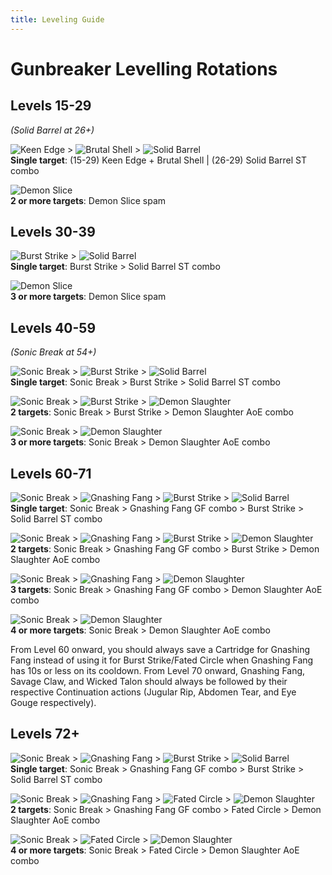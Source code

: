 ```yaml
---
title: Leveling Guide
---
```

# Gunbreaker Levelling Rotations

## Levels 15-29

*(Solid Barrel at 26+)*

![Keen Edge](https://xivapi.com/i/003000/003401.png) > ![Brutal Shell](https://xivapi.com/i/003000/003403.png) > ![Solid Barrel](https://xivapi.com/i/003000/003409.png)
<br> **Single target**: (15-29) Keen Edge + Brutal Shell | (26-29) Solid Barrel ST combo

![Demon Slice](https://xivapi.com/i/003000/003405.png)
<br> **2 or more targets**: Demon Slice spam

## Levels 30-39

![Burst Strike](https://xivapi.com/i/003000/003426.png) > ![Solid Barrel](https://xivapi.com/i/003000/003409.png)
<br> **Single target**: Burst Strike > Solid Barrel ST combo

![Demon Slice](https://xivapi.com/i/003000/003405.png)
<br> **3 or more targets**: Demon Slice spam

## Levels 40-59

*(Sonic Break at 54+)*

![Sonic Break](https://xivapi.com/i/003000/003417.png) > ![Burst Strike](https://xivapi.com/i/003000/003426.png) > ![Solid Barrel](https://xivapi.com/i/003000/003409.png)
<br> **Single target**: Sonic Break > Burst Strike > Solid Barrel ST combo

![Sonic Break](https://xivapi.com/i/003000/003417.png) > ![Burst Strike](https://xivapi.com/i/003000/003426.png) > ![Demon Slaughter](https://xivapi.com/i/003000/003413.png)
<br> **2 targets**: Sonic Break > Burst Strike > Demon Slaughter AoE combo

![Sonic Break](https://xivapi.com/i/003000/003417.png) > ![Demon Slaughter](https://xivapi.com/i/003000/003413.png)
<br> **3 or more targets**: Sonic Break > Demon Slaughter AoE combo

## Levels 60-71

![Sonic Break](https://xivapi.com/i/003000/003417.png) > ![Gnashing Fang](https://xivapi.com/i/003000/003410.png) > ![Burst Strike](https://xivapi.com/i/003000/003426.png) > ![Solid Barrel](https://xivapi.com/i/003000/003409.png)
<br> **Single target**: Sonic Break > Gnashing Fang GF combo > Burst Strike > Solid Barrel ST combo

![Sonic Break](https://xivapi.com/i/003000/003417.png) > ![Gnashing Fang](https://xivapi.com/i/003000/003410.png) > ![Burst Strike](https://xivapi.com/i/003000/003426.png) > ![Demon Slaughter](https://xivapi.com/i/003000/003413.png) 
<br> **2 targets**: Sonic Break > Gnashing Fang GF combo > Burst Strike > Demon Slaughter AoE combo

![Sonic Break](https://xivapi.com/i/003000/003417.png) > ![Gnashing Fang](https://xivapi.com/i/003000/003410.png) > ![Demon Slaughter](https://xivapi.com/i/003000/003413.png)
<br> **3 targets**: Sonic Break > Gnashing Fang GF combo > Demon Slaughter AoE combo

![Sonic Break](https://xivapi.com/i/003000/003417.png) > ![Demon Slaughter](https://xivapi.com/i/003000/003413.png)
<br> **4 or more targets**: Sonic Break > Demon Slaughter AoE combo

From Level 60 onward, you should always save a Cartridge for Gnashing Fang instead of using it for Burst Strike/Fated Circle when Gnashing Fang has 10s or less on its cooldown.
From Level 70 onward, Gnashing Fang, Savage Claw, and Wicked Talon should always be followed by their respective Continuation actions (Jugular Rip, Abdomen Tear, and Eye Gouge respectively).

## Levels 72+

![Sonic Break](https://xivapi.com/i/003000/003417.png) > ![Gnashing Fang](https://xivapi.com/i/003000/003410.png) > ![Burst Strike](https://xivapi.com/i/003000/003426.png) > ![Solid Barrel](https://xivapi.com/i/003000/003409.png)
<br> **Single target**: Sonic Break > Gnashing Fang GF combo > Burst Strike > Solid Barrel ST combo

![Sonic Break](https://xivapi.com/i/003000/003417.png) > ![Gnashing Fang](https://xivapi.com/i/003000/003410.png) > ![Fated Circle](https://xivapi.com/i/003000/003427.png) > ![Demon Slaughter](https://xivapi.com/i/003000/003413.png)
<br> **2 targets**: Sonic Break > Gnashing Fang GF combo > Fated Circle > Demon Slaughter AoE combo

![Sonic Break](https://xivapi.com/i/003000/003417.png) > ![Fated Circle](https://xivapi.com/i/003000/003427.png) > ![Demon Slaughter](https://xivapi.com/i/003000/003413.png)
<br> **4 or more targets**: Sonic Break > Fated Circle > Demon Slaughter AoE combo